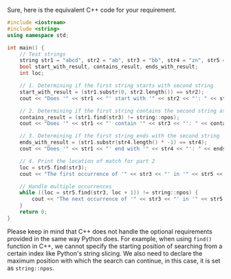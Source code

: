 Sure, here is the equivalent C++ code for your requirement.
```cpp
#include <iostream>
#include <string>
using namespace std;

int main() {
    // Test strings
    string str1 = "abcd", str2 = "ab", str3 = "bb", str4 = "zn", str5 = "abab";
    bool start_with_result, contains_result, ends_with_result;
    int loc;

    // 1. Determining if the first string starts with second string
    start_with_result = (str1.substr(0, str2.length()) == str2);
    cout << "Does '" << str1 << "' start with '" << str2 << "': " << start_with_result << endl;  // Output: Does 'abcd' start with 'ab': True

    // 2. Determining if the first string contains the second string at any location
    contains_result = (str1.find(str3) != string::npos);
    cout << "Does '" << str1 << "' contain '" << str3 << "': " << contains_result << endl;  // Output: Does 'abcd' contain 'bb': True

    // 3. Determining if the first string ends with the second string
    ends_with_result = (str1.substr(str4.length() * -1) == str4);
    cout << "Does '" << str1 << "' end with '" << str4 << "': " << ends_with_result << endl;  // Output: Does 'abcd' end with 'zn': False

    // 4. Print the location of match for part 2
    loc = str5.find(str3);
    cout << "The first occurrence of '" << str3 << "' in '" << str5 << "': " << loc << endl;  // Output: The first occurrence of 'ab' in 'abab': 0

    // Handle multiple occurrences
    while ((loc = str5.find(str3, loc + 1)) != string::npos) {
        cout << "The next occurrence of '" << str3 << "' in '" << str5 << "': " << loc << endl;  // Output: The next occurrence of 'ab' in 'abab': 2
    }
    return 0;
}
```
Please keep in mind that C++ does not handle the optional requirements provided in the same way Python does. For example, when using `find()` function in C++, we cannot specify the starting position of searching from a certain index like Python's string slicing. We also need to declare the maximum position with which the search can continue, in this case, it is set as `string::npos`.
